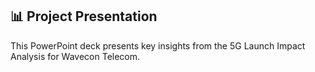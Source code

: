 ## 📊 Project Presentation
This PowerPoint deck presents key insights from the 5G Launch Impact Analysis for Wavecon Telecom.
